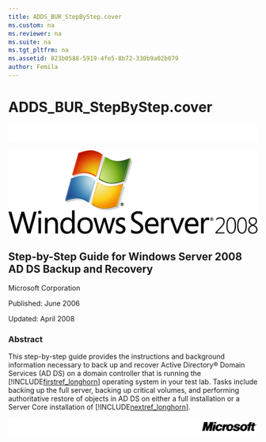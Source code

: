 ```yaml
---
title: ADDS_BUR_StepByStep.cover
ms.custom: na
ms.reviewer: na
ms.suite: na
ms.tgt_pltfrm: na
ms.assetid: 823b0588-5919-4fe5-8b72-330b9a02b079
author: Femila
---
```

# ADDS_BUR_StepByStep.cover
![](../Image/DocCoverTop.gif)  
  
![](../Image/DocCoverLHLogo.png)  
  
## Step\-by\-Step Guide for Windows Server 2008 AD DS Backup and Recovery  
Microsoft Corporation  
  
Published: June 2006  
  
Updated: April 2008  
  
### Abstract  
This step\-by\-step guide provides the instructions and background information necessary to back up and recover Active Directory® Domain Services \(AD DS\) on a domain controller that is running the [!INCLUDE[firstref_longhorn](../Token/firstref_longhorn_md.md)] operating system in your test lab. Tasks include backing up the full server, backing up critical volumes, and performing authoritative restore of objects in AD DS on either a full installation or a Server Core installation of [!INCLUDE[nextref_longhorn](../Token/nextref_longhorn_md.md)].  
  
![](../Image/DocCoverBottom.gif)  
  

